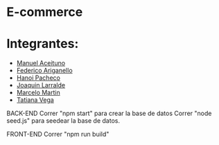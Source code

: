 # E-commerce
<h1>Integrantes:</h1> 
<ul>
  <li><a href="https://github.com/Acemanu412">Manuel Aceituno</a><br></li>
  <li><a href="https://github.com/fariganello">Federico Ariganello</a><br></li>
  <li><a href="https://github.com/hanoip">Hanoi Pacheco</a><br></li>
  <li><a href="https://github.com/joacolarral">Joaquin Larralde</a><br></li>
  <li><a href="https://github.com/jmarce83">Marcelo Martin</a><br></li>
  <li><a href="https://github.com/Tativega">Tatiana Vega</a><br></li>
  </ul>


BACK-END
Correr "npm start" para crear la base de datos
Correr "node seed.js" para seedear la base de datos.

FRONT-END
Correr "npm run build"
